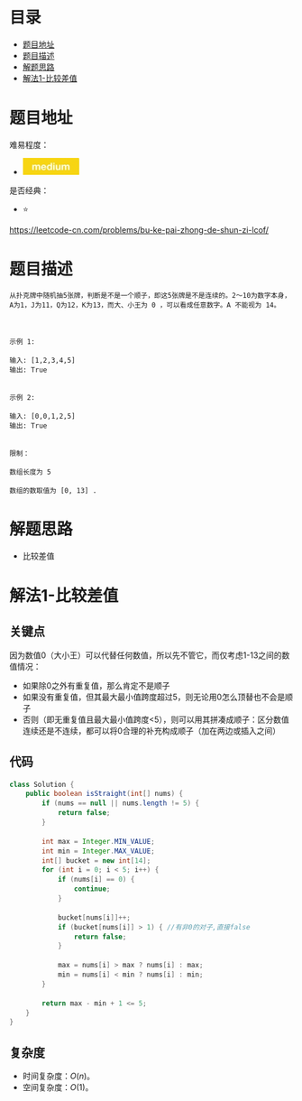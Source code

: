 # 目录
* [题目地址](#题目地址)
* [题目描述](#题目描述)
* [解题思路](#解题思路)
* [解法1-比较差值](#解法1-比较差值)



# 题目地址
难易程度：
- ![medium.jpg](../../.images/medium.jpg)

是否经典：
- ⭐️

https://leetcode-cn.com/problems/bu-ke-pai-zhong-de-shun-zi-lcof/

# 题目描述
```$xslt
从扑克牌中随机抽5张牌，判断是不是一个顺子，即这5张牌是不是连续的。2～10为数字本身，A为1，J为11，Q为12，K为13，而大、小王为 0 ，可以看成任意数字。A 不能视为 14。

 

示例 1:

输入: [1,2,3,4,5]
输出: True
 

示例 2:

输入: [0,0,1,2,5]
输出: True
 

限制：

数组长度为 5 

数组的数取值为 [0, 13] .
```


# 解题思路
- 比较差值


# 解法1-比较差值
## 关键点
因为数值0（大小王）可以代替任何数值，所以先不管它，而仅考虑1-13之间的数值情况：
- 如果除0之外有重复值，那么肯定不是顺子
- 如果没有重复值，但其最大最小值跨度超过5，则无论用0怎么顶替也不会是顺子
- 否则（即无重复值且最大最小值跨度<5），则可以用其拼凑成顺子：区分数值连续还是不连续，都可以将0合理的补充构成顺子（加在两边或插入之间）

## 代码
```Java
class Solution {
    public boolean isStraight(int[] nums) {
        if (nums == null || nums.length != 5) {
            return false;
        }

        int max = Integer.MIN_VALUE;
        int min = Integer.MAX_VALUE;
        int[] bucket = new int[14];
        for (int i = 0; i < 5; i++) {
            if (nums[i] == 0) {
                continue;
            }

            bucket[nums[i]]++;
            if (bucket[nums[i]] > 1) { //有非0的对子,直接false
                return false;
            }

            max = nums[i] > max ? nums[i] : max;
            min = nums[i] < min ? nums[i] : min;
        }

        return max - min + 1 <= 5;
    }
}
```


## 复杂度
- 时间复杂度：$O(n)$。
- 空间复杂度：$O(1)$。
